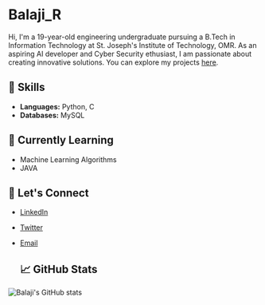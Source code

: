 # Balaji_R

Hi, I'm a 19-year-old engineering undergraduate pursuing a B.Tech in Information Technology at St. Joseph's Institute of Technology, OMR. As an aspiring AI developer and Cyber Security ethusiast, I am passionate about creating innovative solutions. You can explore my projects [here](#).

## 🔧 Skills
- **Languages:** Python, C
- **Databases:** MySQL

## 🌱 Currently Learning
- Machine Learning Algorithms
- JAVA

## 💬 Let's Connect
- [LinkedIn](https://www.linkedin.com/in/balaji-ramu-437b51290/)
- [Twitter](https://twitter.com/your-twitter-username)
- [Email](mailto:balajiramu23@gmail.com)

  ## 📈 GitHub Stats
![Balaji's GitHub stats](https://github-readme-stats.vercel.app/api?username=CodeExplorer-23&show_icons=true&theme=radical)
